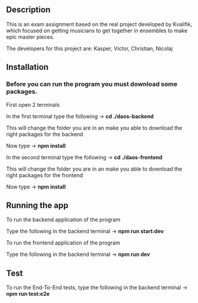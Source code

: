 ## Description

This is an exam assignment based on the real project developed by Kvalifik, which focused on getting musicians to get together in ensembles to make epic master pieces.

The developers for this project are: Kasper, Victor, Christian, Nicolaj


## Installation

### Before you can run the program you must download some packages.

First open 2 terminals

In the first terminal type the following -> **cd ./daos-backend**

This will change the folder you are in an make you able to download the right packages for the backend

Now type -> **npm install**

In the second terminal type the following -> **cd ./daos-frontend**

This will change the folder you are in an make you able to download the right packages for the frontend

Now type -> **npm install**

## Running the app

To run the backend application of the program

Type the following in the backend terminal -> **npm run start:dev**

To run the frontend application of the program

Type the following in the backend terminal -> **npm run dev**

## Test

To run the End-To-End tests, type the following in the backend terminal -> **npm run test:e2e**
